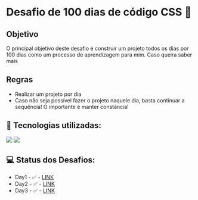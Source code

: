 # Desafio de 100 dias de código CSS 🚀

## Objetivo

O principal objetivo deste desafio é construir um projeto todos os dias por 100 dias  como um processo de aprendizagem para mim. Caso queira saber mais 

## Regras
* Realizar um projeto por dia
* Caso não seja possível fazer o projeto naquele dia, basta continuar a sequência! O importante é manter constância!



## 🧠 Tecnologias utilizadas:

<div>
    <img src="https://img.shields.io/badge/HTML5-E34F26?style=for-the-badge&logo=html5&logoColor=white" />
    <img src="https://img.shields.io/badge/CSS3-1572B6?style=for-the-badge&logo=css3&logoColor=white" />
  
</div>

## 💻 Status dos Desafios:

*  Day1 - ✅ - <a href="https://github.com/C4ioD/desafio-100dayscss/tree/main/Day%20%231">LINK</a>
*  Day2 - ✅ - <a href="https://github.com/C4ioD/desafio-100dayscss/tree/main/Day%20%232">LINK</a>
*  Day3 - ✅ - <a href="https://github.com/C4ioD/desafio-100dayscss/tree/main/Day%203%23">LINK</a>


